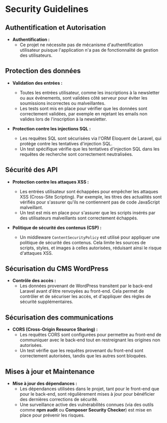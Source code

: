 # Security Guidelines

## Authentification et Autorisation

- **Authentification :**
  - Ce projet ne nécessite pas de mécanisme d'authentification utilisateur puisque l'application n'a pas de fonctionnalité de gestion des utilisateurs.

## Protection des données

- **Validation des entrées :**
  - Toutes les entrées utilisateur, comme les inscriptions à la newsletter ou aux événements, sont validées côté serveur pour éviter les soumissions incorrectes ou malveillantes.
  - Les tests sont mis en place pour vérifier que les données sont correctement validées, par exemple en rejetant les emails non valides lors de l'inscription à la newsletter.

- **Protection contre les injections SQL :**
  - Les requêtes SQL sont sécurisées via l'ORM Eloquent de Laravel, qui protège contre les tentatives d'injection SQL.
  - Un test spécifique vérifie que les tentatives d'injection SQL dans les requêtes de recherche sont correctement neutralisées.

## Sécurité des API

- **Protection contre les attaques XSS :**
  - Les entrées utilisateur sont échappées pour empêcher les attaques XSS (Cross-Site Scripting). Par exemple, les titres des actualités sont vérifiés pour s'assurer qu'ils ne contiennent pas de code JavaScript malveillant.
  - Un test est mis en place pour s'assurer que les scripts insérés par des utilisateurs malveillants sont correctement échappés.

- **Politique de sécurité des contenus (CSP) :**
  - Un middleware `ContentSecurityPolicy` est utilisé pour appliquer une politique de sécurité des contenus. Cela limite les sources de scripts, styles, et images à celles autorisées, réduisant ainsi le risque d'attaques XSS.

## Sécurisation du CMS WordPress

- **Contrôle des accès :**
  - Les données provenant de WordPress transitent par le back-end Laravel avant d'être renvoyées au front-end. Cela permet de contrôler et de sécuriser les accès, et d'appliquer des règles de sécurité supplémentaires.

## Sécurisation des communications

- **CORS (Cross-Origin Resource Sharing) :**
  - Les requêtes CORS sont configurées pour permettre au front-end de communiquer avec le back-end tout en restreignant les origines non autorisées.
  - Un test vérifie que les requêtes provenant du front-end sont correctement autorisées, tandis que les autres sont bloquées.

## Mises à jour et Maintenance

- **Mise à jour des dépendances :**
  - Les dépendances utilisées dans le projet, tant pour le front-end que pour le back-end, sont régulièrement mises à jour pour bénéficier des dernières corrections de sécurité.
  - Une surveillance active des vulnérabilités connues (via des outils comme **npm audit** ou **Composer Security Checker**) est mise en place pour prévenir les risques.
